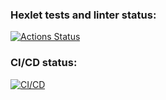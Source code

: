 ### Hexlet tests and linter status:
[![Actions Status](https://github.com/arsael/devops-for-programmers-project-74/actions/workflows/hexlet-check.yml/badge.svg)](https://github.com/arsael/devops-for-programmers-project-74/actions)

### CI/CD status:
[![CI/CD](https://github.com/arsael/devops-for-programmers-project-74/actions/workflows/push.yml/badge.svg)](https://github.com/arsael/devops-for-programmers-project-74/actions/workflows/push.yml)